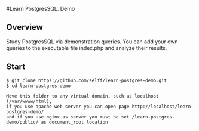 #Learn PostgresSQL. Demo

## Overview

Study PostgresSQL via demonstration queries.
You can add your own queries to the executable file index.php and analyze their results.

## Start

```
$ git clone https://github.com/selff/learn-postgres-demo.git
$ cd learn-postgres-demo

Move this folder to any virtual domain, such as localhost (/var/wwww/html),
if you use apache web server you can open page http://localhost/learn-postgres-demo/
and if you use nginx as server you must be set /learn-postgres-demo/public/ as document_root location
